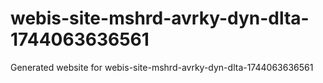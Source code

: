 # webis-site-mshrd-avrky-dyn-dlta-1744063636561
Generated website for webis-site-mshrd-avrky-dyn-dlta-1744063636561

